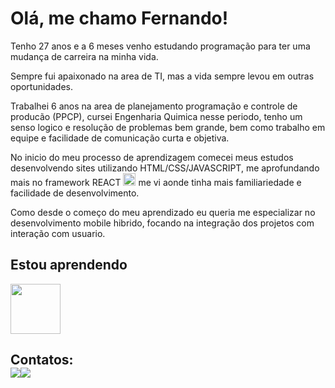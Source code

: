 
# Olá, me chamo Fernando!

Tenho 27 anos e a 6 meses venho estudando programação para ter uma mudança de carreira na minha vida.

Sempre fui apaixonado na area de TI, mas a vida sempre levou em outras oportunidades.

Trabalhei 6 anos na area de planejamento programação e controle de producão (PPCP), cursei Engenharia Quimica nesse periodo, tenho um senso logico e resolução de problemas bem grande, bem como trabalho em equipe e facilidade de comunicação curta e objetiva.

No inicio do meu processo de aprendizagem comecei meus estudos desenvolvendo sites utilizando HTML/CSS/JAVASCRIPT, me aprofundando mais no framework REACT <img src="https://cdn.jsdelivr.net/gh/devicons/devicon/icons/react/react-original.svg" width="20" height="20"/> me vi aonde tinha mais familiariedade e facilidade de desenvolvimento.

Como desde o começo do meu aprendizado eu queria me especializar no desenvolvimento mobile hibrido, focando na integração dos projetos com interação com usuario.

## Estou aprendendo
<img src="https://cdn.jsdelivr.net/gh/devicons/devicon/icons/react/react-original-wordmark.svg" width="80" height="80"/>


## Contatos:<div><a href = "mailto:vicentegodinho20@gmail.com"><img src="https://img.shields.io/badge/Gmail-D14836?style=for-the-badge&logo=gmail&logoColor=white" target="_blank"></a><a href="https://www.linkedin.com/in/fernando-vicente-godinho-76a018143" target="_blank"><img src="https://img.shields.io/badge/-LinkedIn-%230077B5?style=for-the-badge&logo=linkedin&logoColor=white" target="_blank"></a>   </div>

